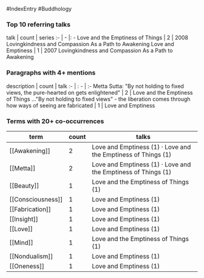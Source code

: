 #IndexEntry #Buddhology
### Top 10 referring talks
talk | count | series
:- | - |: -
<a data-href="Love and the Emptiness of Things" class="internal-link">Love and the Emptiness of Things</a> | 2 | <a data-href="2008 Lovingkindness and Compassion As a Path to Awakening" class="internal-link">2008 Lovingkindness and Compassion As a Path to Awakening</a>
<a data-href="Love and Emptiness" class="internal-link">Love and Emptiness</a> | 1 | <a data-href="2007 Lovingkindness and Compassion As a Path to Awakening" class="internal-link">2007 Lovingkindness and Compassion As a Path to Awakening</a>

### Paragraphs with 4+ mentions
description | count | talk
:- | : - | :-
<a aria-label-position="top" aria-label="Love and the Emptiness of Things > Metta Sutta By not holding to fixed views the pure-hearted on gets enlightened" data-href="Love and the Emptiness of Things#Metta Sutta By not holding to fixed views the pure-hearted on gets enlightened" class="internal-link">Metta Sutta: &quot;By not holding to fixed views, the pure-hearted on gets enlightened&quot;</a> | 2 | <a data-href="Love and the Emptiness of Things" class="internal-link">Love and the Emptiness of Things</a>
<a aria-label-position="top" aria-label="Love and Emptiness >  By not holding to fixed views - the liberation comes through how ways of seeing are fabricated" data-href="Love and Emptiness# By not holding to fixed views - the liberation comes through how ways of seeing are fabricated" class="internal-link">...&quot;By not holding to fixed views&quot; - the liberation comes through how ways of seeing are fabricated</a> | 1 | <a data-href="Love and Emptiness" class="internal-link">Love and Emptiness</a>

### Terms with 20+ co-occurrences
term | count | talks
-|-|-
[[Awakening]] | 2 | <span class="counts"><a data-href="Love and Emptiness" class="internal-link">Love and Emptiness</a> (1) · <a data-href="Love and the Emptiness of Things" class="internal-link">Love and the Emptiness of Things</a> (1)</span> 
[[Metta]] | 2 | <span class="counts"><a data-href="Love and Emptiness" class="internal-link">Love and Emptiness</a> (1) · <a data-href="Love and the Emptiness of Things" class="internal-link">Love and the Emptiness of Things</a> (1)</span> 
[[Beauty]] | 1 | <span class="counts"><a data-href="Love and the Emptiness of Things" class="internal-link">Love and the Emptiness of Things</a> (1)</span> 
[[Consciousness]] | 1 | <span class="counts"><a data-href="Love and Emptiness" class="internal-link">Love and Emptiness</a> (1)</span> 
[[Fabrication]] | 1 | <span class="counts"><a data-href="Love and Emptiness" class="internal-link">Love and Emptiness</a> (1)</span> 
[[Insight]] | 1 | <span class="counts"><a data-href="Love and Emptiness" class="internal-link">Love and Emptiness</a> (1)</span> 
[[Love]] | 1 | <span class="counts"><a data-href="Love and Emptiness" class="internal-link">Love and Emptiness</a> (1)</span> 
[[Mind]] | 1 | <span class="counts"><a data-href="Love and the Emptiness of Things" class="internal-link">Love and the Emptiness of Things</a> (1)</span> 
[[Nondualism]] | 1 | <span class="counts"><a data-href="Love and Emptiness" class="internal-link">Love and Emptiness</a> (1)</span> 
[[Oneness]] | 1 | <span class="counts"><a data-href="Love and Emptiness" class="internal-link">Love and Emptiness</a> (1)</span> 

